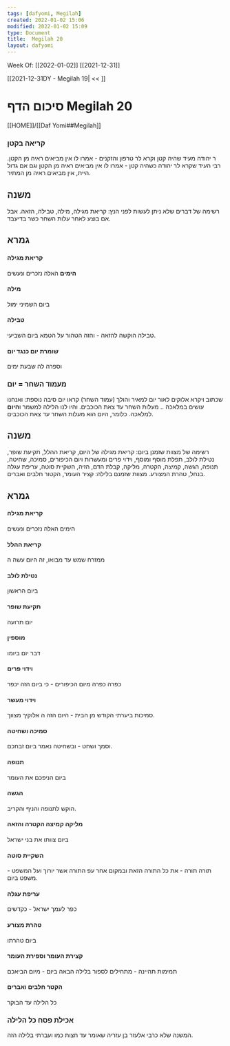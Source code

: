```yaml
---
tags: [dafyomi, Megilah] 
created: 2022-01-02 15:06
modified: 2022-01-02 15:09
type: Document
title:  Megilah 20
layout: dafyomi
---
```

Week Of: [[2022-01-02]]
[[2021-12-31]]

[[2021-12-31DY - Megilah 19| << ]] 

# סיכום הדף  Megilah 20

[[HOME]]/[[Daf Yomi##Megilah]]

### קריאה בקטן
ר יהודה מעיד שהיה קטן וקרא לר טרפון והזקנים - אמרו לו אין מביאים ראיה מן הקטן.
רבי העיד שקרא לר יהודה כשהיה קטן - אמרו לו אין מביאים ראיה מן הקטן וגם אם גדול היית, אין מביאים ראיה מן המתיר.
## משנה
רשימה של דברים שלא ניתן לעשות לפני הנץ: קריאת מגילה, מילה, טבילה, הזאה. 
אבל אם בוצע לאחר עלות השחר כשר בדיעבד.
## גמרא
#### קריאת מגילה
**הימים** האלה נזכרים ונעשים
#### מילה 
ביום השמיני ימול
#### טבילה
טבילה הוקשה להזאה - והזה הטהור על הטמא ביום השביעי.
#### שומרת יום כנגד יום
וספרה לה שבעת ימים
### מעמוד השחר = יום
שכתוב ויקרא אלוקים לאור יום
למאיר והולך (עמוד השחר) קראו יום 
סיבה נוספת: ואנחנו עושים במלאכה .. מעלות השחר עד צאת הכוכבים. והיו לנו הלילה למשמר ו**היום** למלאכה. כלומר, היום הוא מעלות השחר עד צאת הכוכבים.

## משנה 
רשימה של מצוות שזמנן ביום: 
קריאת מגילה של היום, קריאת ההלל, תקיעת שופר, נטילת לולב, תפלת מוסף ומוסף, וידוי פרים ומעשרות ויום הכיפורים, סמיכה, שחיטה, תנופה, הגשה, קמיצה, הקטרה, מליקה, קבלת הדם, הזיה, השקיית סוטה, עריפת עגלה בנחל, טהרת המצורע. 
מצוות שזמנם בלילה:
קציר העומר, הקטור חלבים ואברים.
## גמרא
#### קריאת מגילה
הימים האלה נזכרים ונעשים
#### קריאת ההלל
ממזרח שמש עד מבואו, זה היום עשה ה
#### נטילת לולב
ביום הראשון
#### תקיעת שופר
יום תרועה
#### מוספין 
דבר יום ביומו
#### וידוי פרים
כפרה כפרה מיום הכיפורים - כי ביום הזה יכפר
#### וידוי מעשר
סמיכות ביערתי הקודש מן הבית - היום הזה ה אלוקיך מצווך.
#### סמיכה ושחיטה
וסמך ושחט  - ובשחיטה נאמר ביום זבחכם.
#### תנופה 
ביום הניפכם את העומר
#### הגשה 
הוקש לתנופה והניף והקריב.
#### מליקה קמיצה הקטרה והזאה
ביום צוותו את בני ישראל
#### השקיית סוטה
תורה תורה - את כל התורה הזאת ובמקום אחר עפ התורה אשר יורוך ועל המשפט - משפט ביום.
#### עריפת עגלה 
כפר לעמך ישראל - כקדשים
#### טהרת מצורע
ביום טהרתו
#### קצירת העומר וספירת העומר
תמימות תהיינה - מתחילים לספור בלילה
הבאה ביום - מיום הביאכם
#### הקטר חלבים ואברים 
כל הלילה עד הבוקר
### אכילת פסח כל הלילה 
המשנה שלא כרבי אלעזר בן עזריה שאומר עד חצות כמו ועברתי בלילה הזה.

